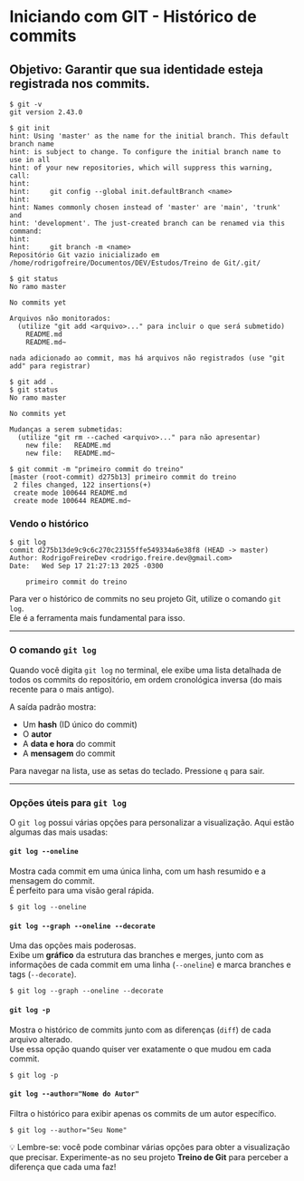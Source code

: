 # Iniciando com GIT - Histórico de commits

## Objetivo: Garantir que sua identidade esteja registrada nos commits.

    $ git -v
    git version 2.43.0

    $ git init
    hint: Using 'master' as the name for the initial branch. This default branch name
    hint: is subject to change. To configure the initial branch name to use in all
    hint: of your new repositories, which will suppress this warning, call:
    hint: 
    hint:     git config --global init.defaultBranch <name>
    hint: 
    hint: Names commonly chosen instead of 'master' are 'main', 'trunk' and
    hint: 'development'. The just-created branch can be renamed via this command:
    hint: 
    hint:     git branch -m <name>
    Repositório Git vazio inicializado em /home/rodrigofreire/Documentos/DEV/Estudos/Treino de Git/.git/

    $ git status
    No ramo master

    No commits yet

    Arquivos não monitorados:
      (utilize "git add <arquivo>..." para incluir o que será submetido)
        README.md
        README.md~

    nada adicionado ao commit, mas há arquivos não registrados (use "git add" para registrar)

    $ git add .
    $ git status
    No ramo master

    No commits yet

    Mudanças a serem submetidas:
      (utilize "git rm --cached <arquivo>..." para não apresentar)
        new file:   README.md
        new file:   README.md~

    $ git commit -m "primeiro commit do treino"
    [master (root-commit) d275b13] primeiro commit do treino
     2 files changed, 122 insertions(+)
     create mode 100644 README.md
     create mode 100644 README.md~

### Vendo o histórico

    $ git log
    commit d275b13de9c9c6c270c23155ffe549334a6e38f8 (HEAD -> master)
    Author: RodrigoFreireDev <rodrigo.freire.dev@gmail.com>
    Date:   Wed Sep 17 21:27:13 2025 -0300

        primeiro commit do treino

Para ver o histórico de commits no seu projeto Git, utilize o comando `git log`.  
Ele é a ferramenta mais fundamental para isso.

---

### O comando `git log`

Quando você digita `git log` no terminal, ele exibe uma lista detalhada de todos os commits do repositório, em ordem cronológica inversa (do mais recente para o mais antigo).

A saída padrão mostra:

- Um **hash** (ID único do commit)  
- O **autor**  
- A **data e hora** do commit  
- A **mensagem** do commit  

Para navegar na lista, use as setas do teclado. Pressione `q` para sair.

---

### Opções úteis para `git log`

O `git log` possui várias opções para personalizar a visualização. Aqui estão algumas das mais usadas:

#### `git log --oneline`

Mostra cada commit em uma única linha, com um hash resumido e a mensagem do commit.  
É perfeito para uma visão geral rápida.

    $ git log --oneline

#### `git log --graph --oneline --decorate`

Uma das opções mais poderosas.  
Exibe um **gráfico** da estrutura das branches e merges, junto com as informações de cada commit em uma linha (`--oneline`) e marca branches e tags (`--decorate`).

    $ git log --graph --oneline --decorate

#### `git log -p`

Mostra o histórico de commits junto com as diferenças (`diff`) de cada arquivo alterado.  
Use essa opção quando quiser ver exatamente o que mudou em cada commit.

    $ git log -p

#### `git log --author="Nome do Autor"`

Filtra o histórico para exibir apenas os commits de um autor específico.

    $ git log --author="Seu Nome"

💡 Lembre-se: você pode combinar várias opções para obter a visualização que precisar. Experimente-as no seu projeto **Treino de Git** para perceber a diferença que cada uma faz!
